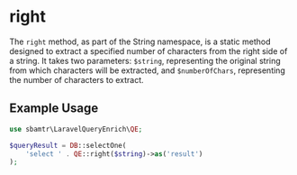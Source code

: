 # right

The `right` method, as part of the String namespace, is a static method designed to extract a specified number of
characters from the right side of a string. It takes two parameters: `$string`, representing the original string from
which characters will be extracted, and `$numberOfChars`, representing the number of characters to extract.

## Example Usage

```php
use sbamtr\LaravelQueryEnrich\QE;

$queryResult = DB::selectOne(
    'select ' . QE::right($string)->as('result')
);
```